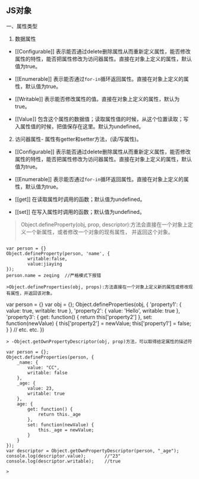 ## JS对象
一、属性类型

1. 数据属性
 - [[Configurable]]
  表示能否通过delete删除属性从而重新定义属性，能否修改属性的特性，能否把属性修改为访问器属性。直接在对象上定义的属性，默认值为true。

 - [[Enumerable]]
  表示能否通过`for-in`循环返回属性。直接在对象上定义的属性，默认值为true。

 - [[Writable]]
  表示能否修改属性的值。直接在对象上定义的属性，默认为true。
  
 - [[Value]]
  包含这个属性的数据值；读取属性值的时候，从这个位置读取；写入属性值的时候，把值保存在这里。默认为undefined。

2. 访问器属性- 属性有getter和setter方法，(读/写属性)。
 - [[Configurable]]
  表示能否通过delete删除属性从而重新定义属性，能否修改属性的特性，能否把属性修改为访问器属性。直接在对象上定义的属性，默认值为true。

 - [[Enumerable]]
  表示能否通过`for-in`循环返回属性。直接在对象上定义的属性，默认值为true。

 - [[get]]
  在读取属性时调用的函数；默认值为undefined。
  
 - [[set]]
  在写入属性时调用的函数；默认值为undefined。

 > Object.defineProperty(obj, prop, descriptor):方法会直接在一个对象上定义一个新属性，或者修改一个对象的现有属性， 并返回这个对象。
  >```
    var person = {}
    Object.defineProperty(person, 'name', {
            writable:false,
	        value:jiaying
	});
	person.name = zeqing  //严格模式下报错 
  ```
  >Object.defineProperties(obj, props):方法直接在一个对象上定义新的属性或修改现有属性，并返回该对象。
  ```
   var person = {}
    var obj = {};
    Object.defineProperties(obj, {
        'property1': {
            value: true,
            writable: true
    },
        'property2': {
            value: 'Hello',
            writable: true
    }, 
        'property3': {
            get: function() {
                return this['property2']
            },
            set: function(newValue) {
                this['property2'] = newValue;
                this['property1'] = false;
            }
    }
    // etc. etc.
  })
  ```
  > -Object.getOwnPropertyDescriptor(obj, prop)方法，可以取得给定属性的描述符
  ```
    var person = {};
    Object.defineProperties(person, {
        _name: {
            value: "CC",
            writable: false
        },
        _age: {
            value: 23,
            writable: true
        },
        age: {
            get: function() {
                return this._age
            },
            set: function(newValue) {
                this._age = newValue;
            }
        }     
    });
    var descriptor = Object.getOwnPropertyDescriptor(person, "_age");
    console.log(descriptor.value);       //"23"
    console.log(descriptor.writable);    //true
 ```
 >
